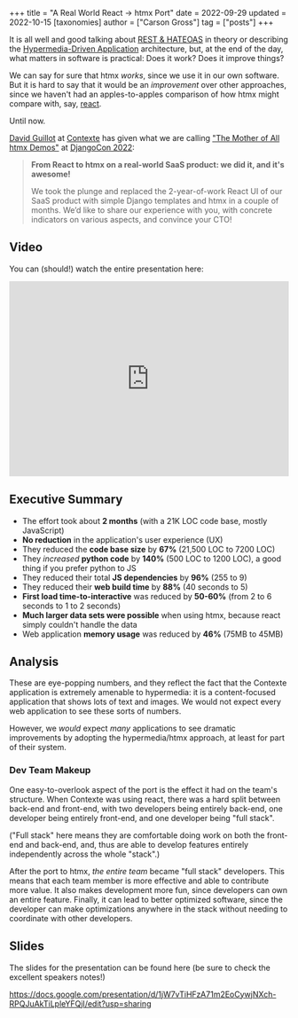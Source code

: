 +++
title = "A Real World React -> htmx Port"
date = 2022-09-29
updated = 2022-10-15
[taxonomies]
author = ["Carson Gross"]
tag = ["posts"]
+++

It is all well and good talking about [REST & HATEOAS](@/essays/hateoas.md) in theory or describing the
[Hypermedia-Driven Application](@/essays/hypermedia-driven-applications.md) architecture, but, at the end of the day,
what matters in software is practical: Does it work? Does it improve things?

We can say for sure that htmx _works_, since we use it in our own software. But it is hard to say that it would be an
_improvement_ over other approaches, since we haven't had an apples-to-apples comparison of how htmx might compare with,
say, [react](https://reactjs.org/).

Until now.

[David Guillot](https://github.com/David-Guillot) at [Contexte](https://www.contexte.com/) has given what we are calling
["The Mother of All htmx Demos"](https://en.wikipedia.org/wiki/The_Mother_of_All_Demos) at
[DjangoCon 2022](https://pretalx.evolutio.pt/djangocon-europe-2022/talk/MZWJEA/):

> **From React to htmx on a real-world SaaS product: we did it, and it's awesome!**
>
> We took the plunge and replaced the 2-year-of-work React UI of our SaaS product with simple Django templates and htmx
> in a couple of months. We’d like to share our experience with you, with concrete indicators on various aspects, and
> convince your CTO!

## Video

You can (should!) watch the entire presentation here:

<iframe style="max-width: 100%" width="618" height="352" src="https://www.youtube.com/embed/3GObi93tjZI" title="DjangoCon 2022 | From React to htmx on a real-world SaaS product: we did it, and it's awesome!" frameborder="0" allow="accelerometer; autoplay; clipboard-write; encrypted-media; gyroscope; picture-in-picture" allowfullscreen></iframe>

## Executive Summary

- The effort took about **2 months** (with a 21K LOC code base, mostly JavaScript)
- **No reduction** in the application's user experience (UX)
- They reduced the **code base size** by **67%** (21,500 LOC to 7200 LOC)
- They _increased_ **python code** by **140%** (500 LOC to 1200 LOC), a good thing if you prefer python to JS
- They reduced their total **JS dependencies** by **96%** (255 to 9)
- They reduced their **web build time** by **88%** (40 seconds to 5)
- **First load time-to-interactive** was reduced by **50-60%** (from 2 to 6 seconds to 1 to 2 seconds)
- **Much larger data sets were possible** when using htmx, because react simply couldn't handle the data
- Web application **memory usage** was reduced by **46%** (75MB to 45MB)

## Analysis

These are eye-popping numbers, and they reflect the fact that the Contexte application is extremely amenable to
hypermedia: it is a content-focused application that shows lots of text and images. We would not expect every web
application to see these sorts of numbers.

However, we _would_ expect _many_ applications to see dramatic improvements by adopting the hypermedia/htmx approach, at
least for part of their system.

### Dev Team Makeup

One easy-to-overlook aspect of the port is the effect it had on the team's structure. When Contexte was using react,
there was a hard split between back-end and front-end, with two developers being entirely back-end, one developer being
entirely front-end, and one developer being "full stack".

("Full stack" here means they are comfortable doing work on both the front-end and back-end, and, thus are able to
develop features entirely independently across the whole "stack".)

After the port to htmx, _the entire team_ became "full stack" developers. This means that each team member is more
effective and able to contribute more value. It also makes development more fun, since developers can own an entire
feature. Finally, it can lead to better optimized software, since the developer can make optimizations anywhere in the
stack without needing to coordinate with other developers.

## Slides

The slides for the presentation can be found here (be sure to check the excellent speakers notes!)

<https://docs.google.com/presentation/d/1jW7vTiHFzA71m2EoCywjNXch-RPQJuAkTiLpleYFQjI/edit?usp=sharing>
